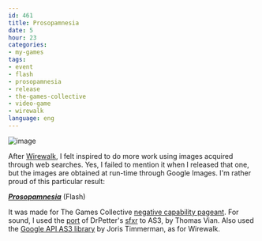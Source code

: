 ```yaml
---
id: 461
title: Prosopamnesia
date: 5
hour: 23
categories:
- my-games
tags:
- event
- flash
- prosopamnesia
- release
- the-games-collective
- video-game
- wirewalk
language: eng
---
```


![image](http://blog.agj.cl/wp-content/uploads/2010/05/prosopamnesiascreen.png "Prosopamnesia screenshot")

After [Wirewalk](http://blog.agj.cl/tag/wirewalk/), I felt inspired to do more work using images acquired through web searches. Yes, I failed to mention it when I released that one, but the images are obtained at run-time through Google Images. I'm rather proud of this particular result:

**_[Prosopamnesia](http://www.agj.cl/files/games/prosopamnesia/)_** (Flash)

It was made for The Games Collective [negative capability pageant](http://www.thegamescollective.org/index.php/topic,44.0.html). For sound, I used the [port](http://code.google.com/p/as3sfxr/) of DrPetter's [sfxr](http://www.drpetter.se/project_sfxr.html) to AS3, by Thomas Vian. Also used the [Google API AS3 library](http://code.google.com/p/googleas3api/) by Joris Timmerman, as for Wirewalk.

